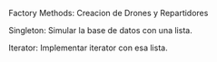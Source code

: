 ﻿
Factory Methods: Creacion de Drones y Repartidores

Singleton: Simular la base de datos con una lista.

Iterator: Implementar iterator con esa lista.


